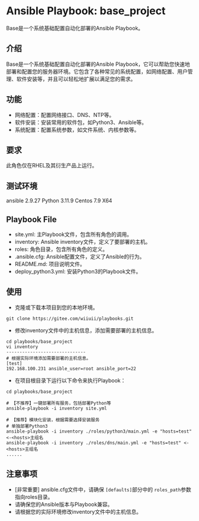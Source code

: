 # Ansible Playbook: base_project

Base是一个系统基础配置自动化部署的Ansible Playbook。

## 介绍

Base是一个系统基础配置自动化部署的Ansible Playbook，它可以帮助您快速地部署和配置您的服务器环境。它包含了各种常见的系统配置，如网络配置、用户管理、软件安装等，并且可以轻松地扩展以满足您的需求。

## 功能

- 网络配置：配置网络接口、DNS、NTP等。
- 软件安装：安装常用的软件包，如Python3、Ansible等。
- 系统配置：配置系统参数，如文件系统、内核参数等。

## 要求

此角色仅在RHEL及其衍生产品上运行。

## 测试环境

ansible 2.9.27
Python 3.11.9
Centos 7.9 X64

## Playbook File

- site.yml: 主Playbook文件，包含所有角色的调用。
- inventory: Ansible inventory文件，定义了要部署的主机。
- roles: 角色目录，包含所有角色的定义。
- .ansible.cfg: Ansible配置文件，定义了Ansible的行为。
- README.md: 项目说明文件。
- deploy_python3.yml: 安装Python3的Playbook文件。

## 使用

- 克隆或下载本项目到您的本地环境。

```shell
git clone https://gitee.com/wiiuii/playbooks.git
```

- 修改inventory文件中的主机信息，添加需要部署的主机信息。

```shell
cd playbooks/base_project
vi inventory
------------------------------
# 根据实际环境添加需要部署的主机信息。
[test]
192.168.100.231 ansible_user=root ansible_port=22
```

- 在项目根目录下运行以下命令来执行Playbook：

```shell
cd playbooks/base_project

# 【不推荐】一键部署所有服务，包括部署Python等
ansible-playbook -i inventory site.yml

# 【推荐】模块化安装，根据需要选择安装服务
# 单独部署Python3
ansible-playbook -i inventory ./roles/python3/main.yml -e "hosts=test" <-<hosts>主组名
ansible-playbook -i inventory ./roles/dns/main.yml -e "hosts=test" <-<hosts>主组名
......
```

## 注意事项

- [非常重要] ansible.cfg文件中，请确保 `[defaults]`部分中的 `roles_path`参数指向roles目录。
- 请确保您的Ansible版本与Playbook兼容。
- 请根据您的实际环境修改inventory文件中的主机信息。
